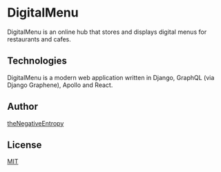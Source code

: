 # DigitalMenu

DigitalMenu is an online hub that stores and displays digital menus for restaurants and cafes.

## Technologies

DigitalMenu is a modern web application written in Django, GraphQL (via Django Graphene), Apollo and React.

## Author

[theNegativeEntropy](https://thenegativeentropy.org)


## License
[MIT](https://thenegativeentropy.org)
